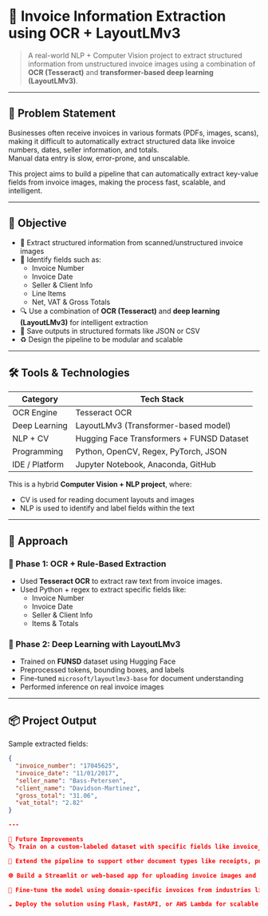 # 🧾 Invoice Information Extraction using OCR + LayoutLMv3

> A real-world NLP + Computer Vision project to extract structured information from unstructured invoice images using a combination of **OCR (Tesseract)** and **transformer-based deep learning (LayoutLMv3)**.

---

## 📌 Problem Statement

Businesses often receive invoices in various formats (PDFs, images, scans), making it difficult to automatically extract structured data like invoice numbers, dates, seller information, and totals.  
Manual data entry is slow, error-prone, and unscalable.

This project aims to build a pipeline that can automatically extract key-value fields from invoice images, making the process fast, scalable, and intelligent.

---

## 🎯 Objective

- 🧠 Extract structured information from scanned/unstructured invoice images
- 🧾 Identify fields such as:
  - Invoice Number
  - Invoice Date
  - Seller & Client Info
  - Line Items
  - Net, VAT & Gross Totals
- 🔍 Use a combination of **OCR (Tesseract)** and **deep learning (LayoutLMv3)** for intelligent extraction
- 💾 Save outputs in structured formats like JSON or CSV
- ♻️ Design the pipeline to be modular and scalable

---

## 🛠️ Tools & Technologies

| Category           | Tech Stack                                   |
|--------------------|----------------------------------------------|
| OCR Engine         | Tesseract OCR                                |
| Deep Learning      | LayoutLMv3 (Transformer-based model)         |
| NLP + CV           | Hugging Face Transformers + FUNSD Dataset    |
| Programming        | Python, OpenCV, Regex, PyTorch, JSON         |
| IDE / Platform     | Jupyter Notebook, Anaconda, GitHub           |

This is a hybrid **Computer Vision + NLP project**, where:
- CV is used for reading document layouts and images
- NLP is used to identify and label fields within the text

---

## 🧠 Approach

### 🔹 Phase 1: OCR + Rule-Based Extraction
- Used **Tesseract OCR** to extract raw text from invoice images.
- Used Python + regex to extract specific fields like:
  - Invoice Number
  - Invoice Date
  - Seller & Client Info
  - Items & Totals

### 🔹 Phase 2: Deep Learning with LayoutLMv3
- Trained on **FUNSD** dataset using Hugging Face
- Preprocessed tokens, bounding boxes, and labels
- Fine-tuned `microsoft/layoutlmv3-base` for document understanding
- Performed inference on real invoice images

---

## 📦 Project Output

Sample extracted fields:

```json
{
  "invoice_number": "17045625",
  "invoice_date": "11/01/2017",
  "seller_name": "Bass-Petersen",
  "client_name": "Davidson-Martinez",
  "gross_total": "31.06",
  "vat_total": "2.82"
}

---

📌 Future Improvements
🏷️ Train on a custom-labeled dataset with specific fields like invoice_number, net_total, etc. for better accuracy

📄 Extend the pipeline to support other document types like receipts, purchase orders, or ID cards

🌐 Build a Streamlit or web-based app for uploading invoice images and viewing extracted results in real-time

🧠 Fine-tune the model using domain-specific invoices from industries like e-commerce or logistics

☁️ Deploy the solution using Flask, FastAPI, or AWS Lambda for scalable document automation
